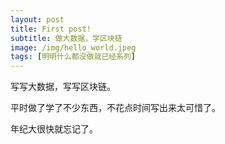 ```yaml
---
layout: post
title: First post!
subtitle: 做大数据，学区块链
image: /img/hello_world.jpeg
tags: [明明什么都没做就已经系列]
---
```


写写大数据，写写区块链。

平时做了学了不少东西，不花点时间写出来太可惜了。

年纪大很快就忘记了。


